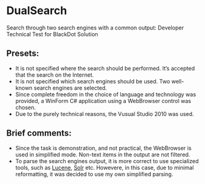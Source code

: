 # DualSearch
Search through two search engines with a common output: Developer Technical Test for BlackDot Solution

## Presets:
* It is not specified where the search should be performed. It’s accepted that the search on the Internet.
* It is not specified which search engines should be used. Two well-known search engines are selected.
* Since complete freedom in the choice of language and technology was provided, a WinForm C# application using a WebBrowser control was chosen.
* Due to the purely technical reasons, the Vusual Studio 2010 was used.

## Brief comments:
* Since the task is demonstration, and not practical, the WebBrowser is used in simplified mode. Non-text items in the output are not filtered.
* To parse the search engines output, it is more correct to use specialized tools, such as [Lucene](http://lucenenet.apache.org/), [Solr](http://lucene.apache.org/solr/) etc. Howevere, in this case, due to minimal reformatting, it was decided to use my own simplified parsing.

